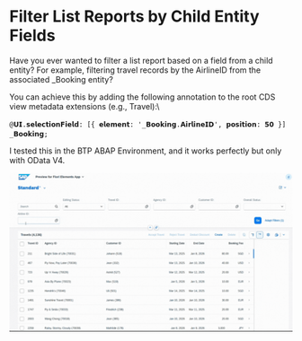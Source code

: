 # Filter List Reports by Child Entity Fields

Have you ever wanted to filter a list report based on a field from a child entity? For example, filtering travel records by the AirlineID from the associated _Booking entity?

You can achieve this by adding the following annotation to the root CDS view metadata extensions (e.g., Travel):\

`@𝗨𝗜.𝘀𝗲𝗹𝗲𝗰𝘁𝗶𝗼𝗻𝗙𝗶𝗲𝗹𝗱: [{ 𝗲𝗹𝗲𝗺𝗲𝗻𝘁: '_𝗕𝗼𝗼𝗸𝗶𝗻𝗴.𝗔𝗶𝗿𝗹𝗶𝗻𝗲𝗜𝗗', 𝗽𝗼𝘀𝗶𝘁𝗶𝗼𝗻: 𝟱𝟬 }]`\
`_𝗕𝗼𝗼𝗸𝗶𝗻𝗴;`

I tested this in the BTP ABAP Environment, and it works perfectly but only with OData V4.

![Filter_List_Reports_by_Child_Entity_Fields ](../src/images/Filter_List_Reports_by_Child_Entity_Fields.gif)